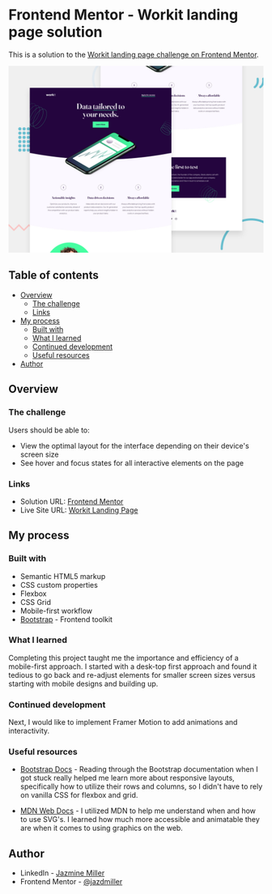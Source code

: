 # Frontend Mentor - Workit landing page solution

This is a solution to the [Workit landing page challenge on Frontend Mentor](https://www.frontendmentor.io/challenges/workit-landing-page-2fYnyle5lu). 

![Design preview for the Workit landing page coding challenge](./preview.jpg)

## Table of contents

- [Overview](#overview)
  - [The challenge](#the-challenge)
  - [Links](#links)
- [My process](#my-process)
  - [Built with](#built-with)
  - [What I learned](#what-i-learned)
  - [Continued development](#continued-development)
  - [Useful resources](#useful-resources)
- [Author](#author)


## Overview

### The challenge

Users should be able to:

- View the optimal layout for the interface depending on their device's screen size
- See hover and focus states for all interactive elements on the page


### Links

- Solution URL: [Frontend Mentor](https://www.frontendmentor.io/solutions/workit-responsive-landing-page-using-html-css-and-bootstrap-VC9PHqhhMt)
- Live Site URL: [Workit Landing Page](https://workit-landing-page-0110.netlify.app/)

## My process

### Built with

- Semantic HTML5 markup
- CSS custom properties
- Flexbox
- CSS Grid
- Mobile-first workflow
- [Bootstrap](https://getbootstrap.com/) - Frontend toolkit


### What I learned

Completing this project taught me the importance and efficiency of a mobile-first approach. I started with a desk-top first approach and found it tedious to go back and re-adjust elements for smaller screen sizes versus starting with mobile designs and building up.

### Continued development

Next, I would like to implement Framer Motion to add animations and interactivity.


### Useful resources

- [Bootstrap Docs](https://getbootstrap.com/) - Reading through the Bootstrap documentation when I got stuck really helped me learn more about responsive layouts, specifically how to utilize their rows and columns, so I didn't have to rely on vanilla CSS for flexbox and grid.

- [MDN Web Docs](https://developer.mozilla.org/en-US/docs/Web/SVG/Tutorial/SVG_and_CSS) - I utilized MDN to help me understand when and how to use SVG's. I learned how much more accessible and animatable they are when it comes to using graphics on the web.



## Author

- LinkedIn - [Jazmine Miller](https://www.your-site.com)
- Frontend Mentor - [@jazdmiller](https://www.frontendmentor.io/profile/jazdmiller)

